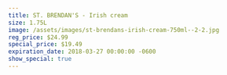 ```yaml
---
title: ST. BRENDAN'S - Irish cream
size: 1.75L
image: /assets/images/st-brendans-irish-cream-750ml--2-2.jpg
reg_price: $24.99
special_price: $19.49
expiration_date: 2018-03-27 00:00:00 -0600
show_special: true
---
```


